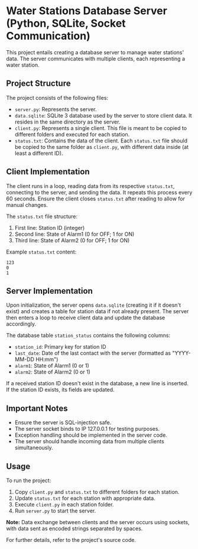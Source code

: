 # Water Stations Database Server (Python, SQLite, Socket Communication)

This project entails creating a database server to manage water stations' data. The server communicates with multiple clients, each representing a water station.

## Project Structure

The project consists of the following files:

- `server.py`: Represents the server.
- `data.sqlite`: SQLite 3 database used by the server to store client data. It resides in the same directory as the server.
- `client.py`: Represents a single client. This file is meant to be copied to different folders and executed for each station.
- `status.txt`: Contains the data of the client. Each `status.txt` file should be copied to the same folder as `client.py`, with different data inside (at least a different ID).

## Client Implementation

The client runs in a loop, reading data from its respective `status.txt`, connecting to the server, and sending the data. It repeats this process every 60 seconds. Ensure the client closes `status.txt` after reading to allow for manual changes.

The `status.txt` file structure:
1. First line: Station ID (integer)
2. Second line: State of Alarm1 (0 for OFF; 1 for ON)
3. Third line: State of Alarm2 (0 for OFF; 1 for ON)

Example `status.txt` content:
```
123
0
1
```

## Server Implementation

Upon initialization, the server opens `data.sqlite` (creating it if it doesn't exist) and creates a table for station data if not already present. The server then enters a loop to receive client data and update the database accordingly.

The database table `station_status` contains the following columns:
- `station_id`: Primary key for station ID
- `last_date`: Date of the last contact with the server (formatted as "YYYY-MM-DD HH:mm")
- `alarm1`: State of Alarm1 (0 or 1)
- `alarm2`: State of Alarm2 (0 or 1)

If a received station ID doesn't exist in the database, a new line is inserted. If the station ID exists, its fields are updated.

## Important Notes

- Ensure the server is SQL-injection safe.
- The server socket binds to IP 127.0.0.1 for testing purposes.
- Exception handling should be implemented in the server code.
- The server should handle incoming data from multiple clients simultaneously.

## Usage

To run the project:
1. Copy `client.py` and `status.txt` to different folders for each station.
2. Update `status.txt` for each station with appropriate data.
3. Execute `client.py` in each station folder.
4. Run `server.py` to start the server.

**Note:** Data exchange between clients and the server occurs using sockets, with data sent as encoded strings separated by spaces.

For further details, refer to the project's source code.
